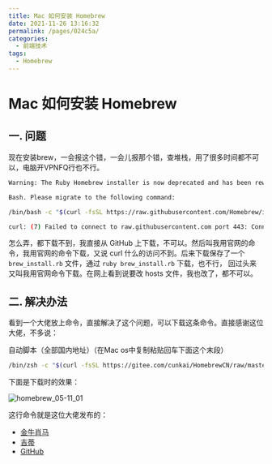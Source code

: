 ```yaml
---
title: Mac 如何安装 Homebrew
date: 2021-11-26 13:16:32
permalink: /pages/024c5a/
categories:
  - 前端技术
tags:
  - Homebrew
---
```


# Mac 如何安装 Homebrew

## 一. 问题

现在安装brew，一会报这个错，一会儿报那个错，查堆栈，用了很多时间都不可以，电脑开VPNFQ行也不行。

```bash
Warning: The Ruby Homebrew installer is now deprecated and has been rewritten in

Bash. Please migrate to the following command:

/bin/bash -c "$(curl -fsSL https://raw.githubusercontent.com/Homebrew/install/master/install.sh)"

curl: (7) Failed to connect to raw.githubusercontent.com port 443: Connection refused
```

怎么弄，都下载不到，我直接从 GitHub 上下载，不可以。然后叫我用官网的命令，我用官网的命令下载，又说 curl 什么的访问不到。后来下载保存了一个 `brew_install.rb` 文件，通过 `ruby brew_install.rb` 下载，也不行，
回过头来又叫我用官网命令下载。在网上看到说要改 hosts 文件，我也改了，都不可以。

## 二. 解决办法

看到一个大佬放上命令，直接解决了这个问题，可以下载这条命令。直接感谢这位大佬，不多说：

自动脚本（全部国内地址）（在Mac os中复制粘贴回车下面这个末段）

```bash
/bin/zsh -c "$(curl -fsSL https://gitee.com/cunkai/HomebrewCN/raw/master/Homebrew.sh)"
```

下面是下载时的效果：

![homebrew_05-11_01](https://fastly.jsdelivr.net/gh/oliver556/image-hosting@master/20220511/homebrew_05-11_01.38xnblmvffa0.webp)

这行命令就是这位大佬发布的：

- [金牛肖马](https://zhuanlan.zhihu.com/p/111014448)
- [吉蒂](https://gitee.com/cunkai/HomebrewCN)
- [GitHub](https://github.com/cunkai/HomebrewCN)
